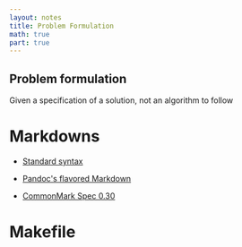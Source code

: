 ```yaml
---
layout: notes
title: Problem Formulation
math: true
part: true
---
```

## Problem formulation
Given a specification of a solution, not an algorithm to follow

# Markdowns

- [Standard syntax](markdowns/syntax.md)

- [Pandoc's flavored Markdown](markdowns/pandoc-flavored.md)

- [CommonMark Spec 0.30](markdowns/commonmark-spec.md)

# Makefile

